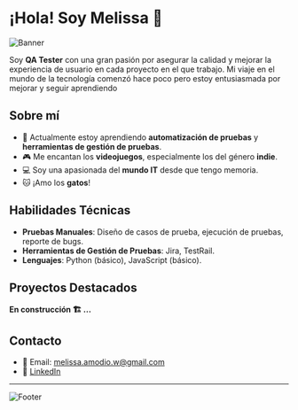# ¡Hola! Soy Melissa 👋

![Banner](https://i.postimg.cc/1Xrdv4jz/Grey-and-Brown-Watercolor-Welcome-Banner.png)

Soy **QA Tester** con una gran pasión por asegurar la calidad y mejorar la experiencia de usuario en cada proyecto en el que trabajo. Mi viaje en el mundo de la tecnología comenzó hace poco pero estoy entusiasmada por mejorar y seguir aprendiendo

## Sobre mí

- 🌱 Actualmente estoy aprendiendo **automatización de pruebas** y **herramientas de gestión de pruebas**.
- 🎮 Me encantan los **videojuegos**, especialmente los del género **indie**.
- 💻 Soy una apasionada del **mundo IT** desde que tengo memoria.
- 🐱 ¡Amo los **gatos**!

## Habilidades Técnicas

- **Pruebas Manuales**: Diseño de casos de prueba, ejecución de pruebas, reporte de bugs.
- **Herramientas de Gestión de Pruebas**: Jira, TestRail.
- **Lenguajes**: Python (básico), JavaScript (básico).

## Proyectos Destacados

**En construcción 🏗️ ...**

## Contacto

- 📧 Email: [melissa.amodio.w@gmail.com](mailto:melissa.amodio.w@gmail.com)
- 💼 [LinkedIn](https://www.linkedin.com/in/melissa-amodio/)

---


![Footer](https://i.postimg.cc/YCxL37RC/Grey-and-Brown-Watercolor-Welcome-Banner-1.png)
